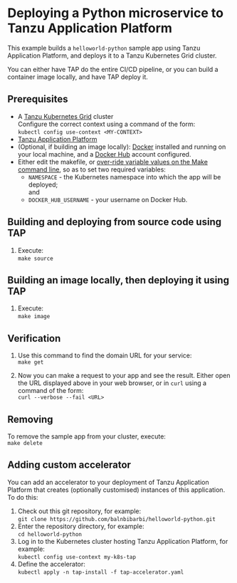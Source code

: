 # Deploying a Python microservice to Tanzu Application Platform

This example builds a `helloworld-python` sample app using Tanzu Application Platform,
and deploys it to a Tanzu Kubernetes Grid cluster.

You can either have TAP do the entire CI/CD pipeline, or you can build a container image locally, and have TAP deploy it.

## Prerequisites

- A [Tanzu Kubernetes Grid](https://tanzu.vmware.com/kubernetes-grid) cluster<br />
  Configure the correct context using a command of the form:<br />
  ``kubectl config use-context <MY-CONTEXT>``
- [Tanzu Application Platform](https://tanzu.vmware.com/application-platform)
- (Optional, if building an image locally): [Docker](https://www.docker.com) installed and running on your local machine,
  and a [Docker Hub](https://hub.docker.com/) account configured.
- Either edit the makefile, or [over-ride variable values on the Make command line](https://www.gnu.org/software/make/manual/html_node/Overriding.html), so as to set two required variables:
  - ``NAMESPACE`` - the Kubernetes namespace into which the app will be deployed;<br />and
  - ``DOCKER_HUB_USERNAME`` - your username on Docker Hub.

## Building and deploying from source code using TAP

1. Execute:<br />
   ``make source``

## Building an image locally, then deploying it using TAP

1. Execute:<br />
   ``make image``

## Verification

1. Use this command to find the domain URL for your service:<br />
  ``make get``

1. Now you can make a request to your app and see the result.
   Either open the URL displayed above in your web browser,
   or in ``curl`` using a command of the form:<br />
   ``curl --verbose --fail <URL>``

## Removing

To remove the sample app from your cluster, execute:<br />
    ``make delete``

## Adding custom accelerator

You can add an accelerator to your deployment of Tanzu Application Platform that creates (optionally customised) instances of this application.
To do this:
1. Check out this git repository, for example:<br />
   ``git clone https://github.com/balnbibarbi/helloworld-python.git``
1. Enter the repository directory, for example:<br />
   ``cd helloworld-python``
1. Log in to the Kubernetes cluster hosting Tanzu Application Platform, for example:<br />
   ``kubectl config use-context my-k8s-tap``
1. Define the accelerator:<br />
   ``kubectl apply -n tap-install -f tap-accelerator.yaml``
